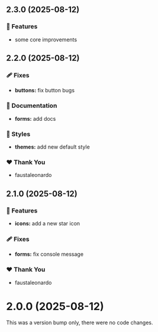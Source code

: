 ## 2.3.0 (2025-08-12)

### 🚀 Features

- some core improvements

## 2.2.0 (2025-08-12)

### 🩹 Fixes

- **buttons:** fix button bugs

### 📖 Documentation

- **forms:** add docs

### 🎨 Styles

- **themes:** add new default style

### ❤️ Thank You

- faustaleonardo

## 2.1.0 (2025-08-12)

### 🚀 Features

- **icons:** add a new star icon

### 🩹 Fixes

- **forms:** fix console message

### ❤️ Thank You

- faustaleonardo

# 2.0.0 (2025-08-12)

This was a version bump only, there were no code changes.